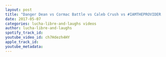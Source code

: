 ```yaml
---
layout: post
title: "Danger Dean vs Cormac Battle vs Caleb Crush vs #IAMTHEPROVIDER 01/20/17"
date: 2017-05-07
categories: lucha-libre-and-laughs videos
author: lucha-libre-and-laughs
spotify_track_id: 
youtube_video_id: ch7Hdezh4HY
apple_track_id: 
youtube_metadata: 
---
```

